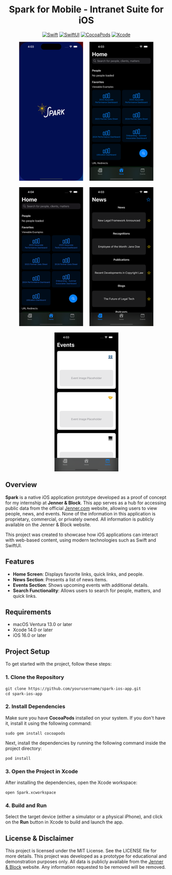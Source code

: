 <h1 align="center">Spark for Mobile - Intranet Suite for iOS</h1>

<p align="center">
  <a target="_blank" href='https://developer.apple.com/swift/'><img src='https://img.shields.io/badge/Swift-F05138?style=for-the-badge&logo=swift&logoColor=white' alt="Swift"></a>
  <a target="_blank" href='https://developer.apple.com/swiftui/'><img src='https://img.shields.io/badge/SwiftUI-FF7F00?style=for-the-badge&logo=swift&logoColor=white' alt="SwiftUI"></a>
  <a target="_blank" href='https://cocoapods.org/'><img src='https://img.shields.io/badge/CocoaPods-FA2D1E?style=for-the-badge&logo=cocoapods&logoColor=white' alt="CocoaPods"></a>
  <a target="_blank" href='https://developer.apple.com/xcode/'><img src='https://img.shields.io/badge/Xcode-007ACC?style=for-the-badge&logo=xcode&logoColor=white' alt="Xcode"></a>
</p>

<div style="display: flex; justify-content: center; align-items: center; flex-wrap: wrap; gap: 20px;">

  <img src="./demo/LaunchScreen.png" alt="Launch Screen" width="199"/>
  <img src="./demo/Home.png" alt="Home Screen" width="199"/>
  <img src="./demo/Search.gif" alt="Search Button Demo" width="199"/>
  <img src="./demo/News.png" alt="News Section" width="199"/>
  <img src="./demo/Events.png" alt="Events Screen" width="199"/>

</div>



## Overview

**Spark** is a native iOS application prototype developed as a proof of concept for my internship at **Jenner & Block**. This app serves as a hub for accessing public data from the official [Jenner.com](https://www.jenner.com) website, allowing users to view people, news, and events. None of the information in this application is proprietary, commercial, or privately owned. All information is publicly available on the Jenner & Block website.

This project was created to showcase how iOS applications can interact with web-based content, using modern technologies such as Swift and SwiftUI.

## Features

- **Home Screen**: Displays favorite links, quick links, and people.
- **News Section**: Presents a list of news items.
- **Events Section**: Shows upcoming events with additional details.
- **Search Functionality**: Allows users to search for people, matters, and quick links.

## Requirements

- macOS Ventura 13.0 or later
- Xcode 14.0 or later
- iOS 16.0 or later

## Project Setup

To get started with the project, follow these steps:

### 1. Clone the Repository

```
git clone https://github.com/yourusername/spark-ios-app.git
cd spark-ios-app
```

### 2. Install Dependencies

Make sure you have **CocoaPods** installed on your system. If you don't have it, install it using the following command:

```
sudo gem install cocoapods
```
Next, install the dependencies by running the following command inside the project directory:

```
pod install
```

### 3. Open the Project in Xcode
After installing the dependencies, open the Xcode workspace:

```
open Spark.xcworkspace
```

### 4. Build and Run
Select the target device (either a simulator or a physical iPhone), and click on the **Run** button in Xcode to build and launch the app.

License & Disclaimer
-------

This project is licensed under the MIT License. See the LICENSE file for more details. This project was developed as a prototype for educational and demonstration purposes only. All data is publicly available from the [Jenner & Block](https://www.jenner.com) website. Any information requested to be removed will be removed.
